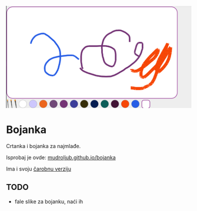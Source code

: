 ![](screen.png)

# Bojanka

Crtanka i bojanka za najmlađe.

Isprobaj je ovde: [mudroljub.github.io/bojanka](http://mudroljub.github.io/bojanka/)

Ima i svoju [čarobnu verziju](http://mudroljub.github.io/bojanka/carobna.html)

## TODO
* fale slike za bojanku, naći ih
